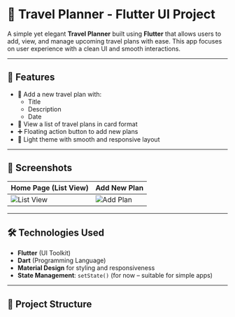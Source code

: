 
# 🧭 Travel Planner - Flutter UI Project

A simple yet elegant **Travel Planner** built using **Flutter** that allows users to add, view, and manage upcoming travel plans with ease. This app focuses on user experience with a clean UI and smooth interactions.

---

## 📱 Features

- 📝 Add a new travel plan with:
  - Title
  - Description
  - Date
- 🧾 View a list of travel plans in card format
- ➕ Floating action button to add new plans
- 🌈 Light theme with smooth and responsive layout

---

## 📸 Screenshots

| Home Page (List View) | Add New Plan |
|-----------------------|--------------|
| ![List View](screenshots/home_view.png) | ![Add Plan](screenshots/add_plan.png) |

---

## 🛠️ Technologies Used

- **Flutter** (UI Toolkit)
- **Dart** (Programming Language)
- **Material Design** for styling and responsiveness
- **State Management**: `setState()` (for now – suitable for simple apps)

---

## 📂 Project Structure

